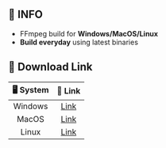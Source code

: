 ## 📃 INFO
- FFmpeg build for **Windows/MacOS/Linux**  
- **Build everyday** using latest binaries

## 🔽 Download Link

|  🖥️ System   | 🚀 Link  |
|  :----:  | :----:  |
| Windows | [Link](https://neuq.de/ffmpeg-win) |
| MacOS  | [Link](https://neuq.de/ffmpeg-mac) |
| Linux | [Link](https://neuq.de/ffmpeg-linux) |
